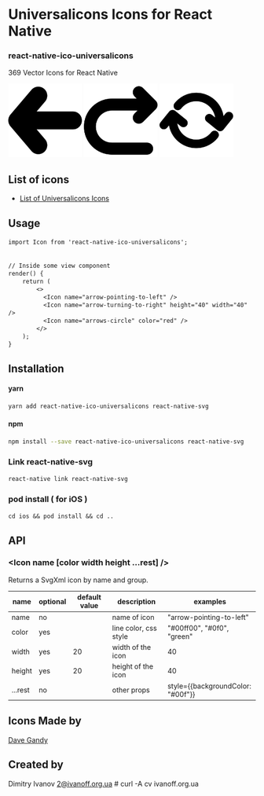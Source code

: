 # Universalicons Icons for React Native

### react-native-ico-universalicons

369 Vector Icons for React Native

<img src="./static/arrow-pointing-to-left.png" alt="arrow-pointing-to-left" width="150" height="150"> <img src="./static/arrow-turning-to-right.png" alt="arrow-turning-to-right" width="150" height="150"> <img src="./static/arrows-circle.png" alt="arrows-circle" width="150" height="150">

## List of icons

- [List of Universalicons Icons](http://ico.simpleness.org/pack/universalicons)

## Usage

```
import Icon from 'react-native-ico-universalicons';


// Inside some view component
render() {
    return (
        <>
          <Icon name="arrow-pointing-to-left" />
          <Icon name="arrow-turning-to-right" height="40" width="40" />
          <Icon name="arrows-circle" color="red" />
        </>
    );
}

```

## Installation

#### yarn

```bash
yarn add react-native-ico-universalicons react-native-svg
```

#### npm

```bash
npm install --save react-native-ico-universalicons react-native-svg
```

### Link react-native-svg

```bash
react-native link react-native-svg
```

### pod install ( for iOS )

```
cd ios && pod install && cd ..
```

## API

### <Icon name [color width height ...rest] />

Returns a SvgXml icon by name and group.

 name | optional | default value | description | examples
------|----------|---------------|-------------|---------
name | no |  | name of icon | "arrow-pointing-to-left"
color | yes | | line color, css style | "#00ff00", "#0f0", "green"
width | yes | 20 | width of the icon | 40
height | yes | 20 | height of the icon | 40
...rest | no | | other props | style={{backgroundColor: "#00f"}}

## Icons Made by

[Dave Gandy](https://www.flaticon.com/authors/dave-gandy)

## Created by

Dimitry Ivanov <2@ivanoff.org.ua> # curl -A cv ivanoff.org.ua
